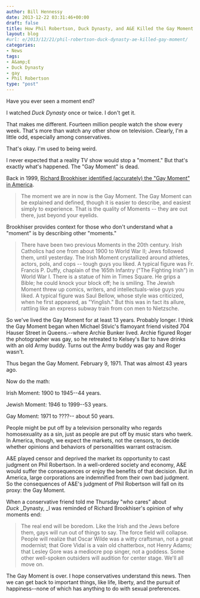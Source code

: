 ```yaml
---
author: Bill Hennessy
date: 2013-12-22 03:31:46+00:00
draft: false
title: How Phil Robertson, Duck Dynasty, and A&E Killed the Gay Moment
layout: blog
#url: e/2013/12/21/phil-robertson-duck-dynasty-ae-killed-gay-moment/
categories:
- News
tags:
- A&amp;E
- Duck Dynasty
- gay
- Phil Robertson
type: "post"
---
```


Have you ever seen a moment end?

I watched _Duck Dynasty_ once or twice. I don't get it.

That makes me different. Fourteen million people watch the show every week. That's more than watch any other show on television. Clearly, I'm a little odd, especially among conservatives.

That's okay. I'm used to being weird.

I never expected that a reality TV show would stop a "moment." But that's exactly what's happened. The "Gay Moment" is dead.

Back in 1999, [Richard Brookhiser identified (accurately) the "Gay Moment" in America](https://old.nationalreview.com/26july99/brookhiser072699.html).


> The moment we are in now is the Gay Moment. The Gay Moment can be explained and defined, though it is easier to describe, and easiest simply to experience. That is the quality of Moments -- they are out there, just beyond your eyelids.


Brookhiser provides context for those who don't understand what a "moment" is by describing other "moments."


> There have been two previous Moments in the 20th century. Irish Catholics had one from about 1900 to World War II; Jews followed them, until yesterday. The Irish Moment crystallized around athletes, actors, pols, and cops -- tough guys you liked. A typical figure was Fr. Francis P. Duffy, chaplain of the 165th Infantry ("The Fighting Irish") in World War I. There is a statue of him in Times Square. He grips a Bible; he could knock your block off; he is smiling. The Jewish Moment threw up comics, writers, and intellectuals-wise guys you liked. A typical figure was Saul Bellow, whose style was criticized, when he first appeared, as "Yinglish." But this was in fact its allure, rattling like an express subway train from con men to Nietzsche.


So we've lived the Gay Moment for at least 13 years. Probably longer. I think the Gay Moment began when Michael Stivic's flamoyant friend visited 704 Hauser Street in Queens.--where Archie Bunker lived. Archie figured Roger the photographer was gay, so he retreated to Kelsey's Bar to have drinks with an old Army buddy. Turns out the Army buddy was gay and Roger wasn't.

Thus began the Gay Moment. February 9, 1971. That was almost 43 years ago.

Now do the math:

Irish Moment: 1900 to 1945--44 years.

Jewish Moment: 1946 to 1999--53 years.

Gay Moment: 1971 to ????-- about 50 years.

People might be put off by a television personality who regards homosexuality as a sin, just as people are put off by music stars who twerk. In America, though, we expect the markets, not the censors, to decide whether opinions and behaviors of personalities warrant ostracism.

A&E played censor and deprived the market its opportunity to cast judgment on Phil Robertson. In a well-ordered society and economy, A&E would suffer the consequences or enjoy the benefits of that decision. But in America, large corporations are indemnified from their own bad judgment. So the consequences of A&E's judgment of Phil Robertson will fall on its proxy: the Gay Moment.

When a conservative friend told me Thursday "who cares" about _Duck_ _Dynasty, _I was reminded of Richard Brookhiser's opinion of why moments end:


> The real end will be boredom. Like the Irish and the Jews before them, gays will run out of things to say. The force field will collapse. People will realize that Oscar Wilde was a witty craftsman, not a great modernist; that Gore Vidal is a vain old chatterbox, not Henry Adams; that Lesley Gore was a mediocre pop singer, not a goddess. Some other well-spoken outsiders will audition for center stage. We'll all move on.


The Gay Moment is over. I hope conservatives understand this news. Then we can get back to important things, like life, liberty, and the pursuit of happiness--none of which has anything to do with sexual preferences.
